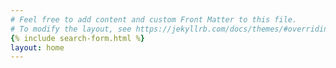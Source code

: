 ```yaml
---
# Feel free to add content and custom Front Matter to this file.
# To modify the layout, see https://jekyllrb.com/docs/themes/#overriding-theme-defaults
{% include search-form.html %}
layout: home
---
```


